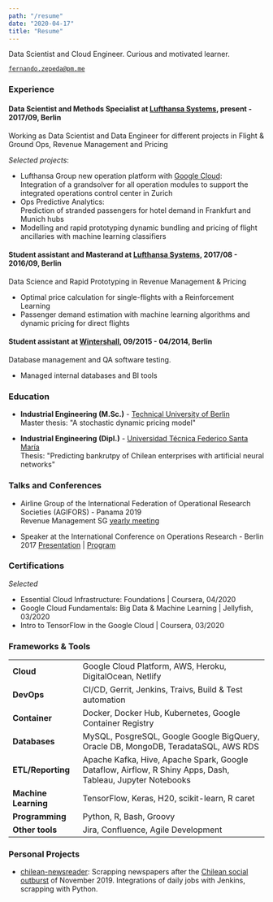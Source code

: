 ```yaml
---
path: "/resume"
date: "2020-04-17"
title: "Resume"
---
```


Data Scientist and Cloud Engineer. Curious and motivated learner.

[`fernando.zepeda@pm.me`](fernando.zepeda@pm.me)

### Experience 

#### Data Scientist and Methods Specialist at [Lufthansa Systems](https://www.lhsystems.com/), present - 2017/09, Berlin

Working as Data Scientist and Data Engineer for different projects in Flight & Ground Ops, Revenue Management and Pricing   

*Selected projects*:
- Lufthansa Group new operation platform with [Google Cloud](https://cloud.google.com/):   
Integration of a grandsolver for all operation modules to support the integrated operations control center in Zurich
- Ops Predictive Analytics:  
 Prediction of stranded passengers for hotel demand in Frankfurt and Munich hubs 
- Modelling and rapid prototyping dynamic bundling and pricing of flight ancillaries with machine learning classifiers 

#### Student assistant and Masterand at [Lufthansa Systems](https://www.lhsystems.com/), 2017/08 - 2016/09, Berlin

Data Science and Rapid Prototyping in Revenue Management & Pricing

- Optimal price calculation for single-flights with a  Reinforcement Learning 
- Passenger demand estimation with machine learning algorithms and dynamic pricing for direct flights


#### Student assistant at [Wintershall](https://wintershalldea.com/en), 09/2015 - 04/2014, Berlin

Database management and QA software testing. 

- Managed internal databases and BI tools 

### Education 
-  **Industrial Engineering (M.Sc.)** - [Technical University of Berlin](https://www.tu-berlin.de/menue/home/)  
Master thesis: "A stochastic dynamic pricing model"

-  **Industrial Engineering (Dipl.)** - 
[Universidad Técnica Federico Santa María](https://www.usm.cl/)  
Thesis: "Predicting bankrutpy of Chilean enterprises with artificial neural networks"

### Talks and Conferences 

- Airline Group of the International Federation of Operational Research Societies (AGIFORS) - Panama 2019  
Revenue Management SG [yearly meeting](https://agifors.org/rm-2019)

- Speaker at the International Conference on Operations Research - Berlin 2017 [Presentation](https://www.dropbox.com/s/h7vtkc215zh3r43/OR_2017.pdf?dl=0) | [Program](https://www.euro-online.org/conf/admin/tmp/program-gor2017.pdf)


### Certifications 

*Selected*

- Essential Cloud Infrastructure: Foundations | Coursera, 04/2020
- Google Cloud Fundamentals: Big Data & Machine Learning | Jellyfish, 03/2020
- Intro to TensorFlow in the Google Cloud | Coursera, 03/2020

### Frameworks & Tools 

|  |         | 
|------------|---------------|
|**<span class="colored-text_1">Cloud</span>**     | Google Cloud Platform, AWS, Heroku, DigitalOcean, Netlify|
|**<span class="colored-text_1">DevOps</span>**      | CI/CD, Gerrit, Jenkins, Traivs, Build & Test automation    |
|**<span class="colored-text_1">Container</span>**  | Docker, Docker Hub, Kubernetes, Google Container Registry|
|**<span class="colored-text_1">Databases</span>** | MySQL, PosgreSQL, Google Google BigQuery, Oracle DB, MongoDB, TeradataSQL, AWS RDS|
|**<span class="colored-text_1">ETL/Reporting</span>** | Apache Kafka, Hive, Apache Spark, Google Dataflow, Airflow, R Shiny Apps, Dash, Tableau, Jupyter Notebooks|
|**<span class="colored-text_1">Machine Learning</span>** | TensorFlow, Keras, H20, scikit-learn, R caret|
|**<span class="colored-text_1">Programming</span>**  | Python, R, Bash, Groovy | 
| **<span class="colored-text_1">Other tools</span>** | Jira, Confluence, Agile Development | 


### Personal Projects 

- [chilean-newsreader](https://github.com/Fmrhj/chile-newsreader): Scrapping newspapers after the [Chilean social outburst](https://www.google.com/search?q=Chilean+social+outburst) of November 2019. Integrations of daily jobs with Jenkins, scrapping with Python. 